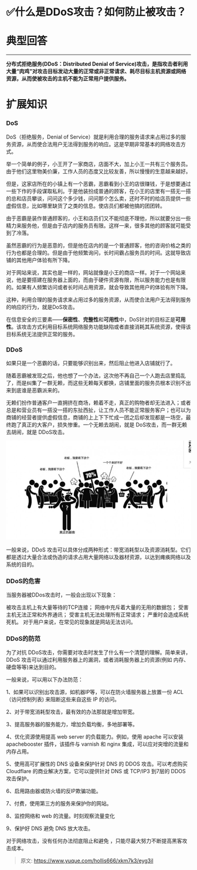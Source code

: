 # ✅什么是DDoS攻击？如何防止被攻击？

# 典型回答
****

**分布式拒绝服务(DDoS：Distributed Denial of Service)攻击，是指攻击者利用大量“肉鸡”对攻击目标发动大量的正常或非正常请求、耗尽目标主机资源或网络资源，从而使被攻击的主机不能为正常用户提供服务。**



# 扩展知识
### DoS


DoS（拒绝服务，Denial of Service）就是利用合理的服务请求来占用过多的服务资源，从而使合法用户无法得到服务的响应。这是早期非常基本的网络攻击方式。



举一个简单的例子，小王开了一家商店，店面不大，加上小王一共有三个服务员。由于他们这里物美价廉，工作人员的态度又比较友善，所以慢慢的生意越来越好。



但是，这家店所在的小镇上有一个恶霸，恶霸看到小王的店很赚钱，于是想要通过一些下作的手段谋取私利。于是他装扮成普通的顾客，在小王的店里有一搭无一搭的总和店员攀谈，问问这个多少钱，问问那个怎么卖，还时不时的给店员提供一些虚假信息，比如哪里缺货了之类的信息。使店员们都被他搞的团团转。



由于恶霸是装作普通顾客的，小王和店员们又不能彻底不理他，所以就要分出一些精力来服务他，但是由于店内的服务员有限。这样一来，很多其他的顾客就可能受到了冷落。



虽然恶霸的行为是恶意的，但是他在店内的是一个普通顾客，他的咨询价格之类的行为也都是合理的。但是由于他频繁询问，长时间霸占服务员的时间。这就导致店铺的其他用户体验有所下降。



对于网站来说，其实也是一样的，网站就像是小王的商店一样。对于一个网站来说，他是要搭建在服务器上面的，而由于硬件资源有限，所以服务能力也是有限的。如果有人频繁访问或者长时间占用资源，就会导致其他用户的体验有所下降。



这种，利用合理的服务请求来占用过多的服务资源，从而使合法用户无法得到服务的响应的行为，就是DoS攻击。



在信息安全的三要素——**保密性**、**完整性**和**可用性**中，DoS针对的目标正是**可用性**。该攻击方式利用目标系统网络服务功能缺陷或者直接消耗其系统资源，使得该目标系统无法提供正常的服务。



### DDoS


如果只是一个恶霸的话，只要能够识别出来，然后阻止他进入店铺就行了。



随着恶霸被发现之后，他也想了一个办法，这次他不再自己一个人跑去店里捣乱了，而是纠集了一群无赖，而这些无赖每天都换，店铺里面的服务员根本识别不出来到底谁是恶霸派来的。



无赖们扮作普通客户一直拥挤在商场，赖着不走，真正的购物者却无法进入；或者总是和营业员有一搭没一搭的东扯西扯，让工作人员不能正常服务客户；也可以为商铺的经营者提供虚假信息，商铺的上上下下忙成一团之后却发现都是一场空，最终跑了真正的大客户，损失惨重。一个无赖去胡闹，就是 DoS攻击，而一群无赖去胡闹，就是 DDoS攻击。



![15436414165546.png](./img/AMjuOW_pYsGId41F/1726911060059-c05d071c-7533-400a-b4ea-b2315d4bf83b-479402.png)

一般来说，DDoS 攻击可以具体分成两种形式：带宽消耗型以及资源消耗型。它们都是透过大量合法或伪造的请求占用大量网络以及器材资源，以达到瘫痪网络以及系统的目的。



### DDoS的危害


当服务器被DDos攻击时，一般会出现以下现象：



被攻击主机上有大量等待的TCP连接； 网络中充斥着大量的无用的数据包； 受害主机无法正常和外界通讯； 受害主机无法处理所有正常请求； 严重时会造成系统死机。 对于用户来说，在常见的现象就是网站无法访问。



### DDoS的防范


为了对抗 DDoS攻击，你需要对攻击时发生了什么有一个清楚的理解。简单来讲，DDoS 攻击可以通过利用服务器上的漏洞，或者消耗服务器上的资源(例如 内存、硬盘等等)来达到目的。



一般来说，可以用以下办法防范：



1、如果可以识别出攻击源，如机器IP等，可以在防火墙服务器上放置一份 ACL（访问控制列表) 来阻断这些来自这些 IP 的访问。



2、对于带宽消耗型攻击，最有效的办法那就是增加带宽。



3、提高服务器的服务能力，增加负载均衡，多地部署等。



4、优化资源使用提高 web server 的负载能力。例如，使用 apache 可以安装 apachebooster 插件，该插件与 varnish 和 nginx 集成，可以应对突增的流量和内存占用。



5、使用高可扩展性的 DNS 设备来保护针对 DNS 的 DDOS 攻击。可以考虑购买 Cloudflare 的商业解决方案，它可以提供针对 DNS 或 TCP/IP3 到7层的 DDOS 攻击保护。



6、启用路由器或防火墙的反IP欺骗功能。



7、付费，使用第三方的服务来保护你的网站。



8、监控网络和 web 的流量。时刻观察流量变化



9、保护好 DNS 避免 DNS 放大攻击。



对于网络攻击，没有任何办法彻底阻止和避免 ，只能尽最大努力不断提高黑客攻击成本。





> 原文: <https://www.yuque.com/hollis666/xkm7k3/eyg3il>